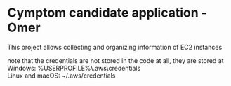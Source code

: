 # Cymptom candidate application - Omer 
This project allows collecting and organizing information of EC2 instances

note that the credentials are not stored in the code at all, they are stored at  
Windows: %USERPROFILE%\\.aws\credentials  
Linux and macOS: ~/.aws/credentials
